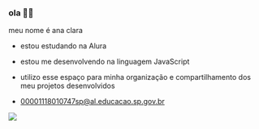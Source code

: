 ### ola 😶‍🌫
meu nome é ana clara

- estou estudando na Alura
- estou me desenvolvendo na linguagem JavaScript
- utilizo esse espaço para minha organização e compartilhamento dos meu projetos desenvolvidos

- 00001118010747sp@al.educacao.sp.gov.br

![](https://media1.tenor.com/m/7K5mQ2vQ8KgAAAAC/lumity-luz-noceda.gif)

<!--
**tobiogay/tobiogay** is a ✨ _special_ ✨ repository because its `README.md` (this file) appears on your GitHub profile.

Here are some ideas to get you started:

- 🔭 I’m currently working on ...
- 🌱 I’m currently learning ...
- 👯 I’m looking to collaborate on ...
- 🤔 I’m looking for help with ...
- 💬 Ask me about ...
- 📫 How to reach me: ...
- 😄 Pronouns: ...
- ⚡ Fun fact: ...
-->
